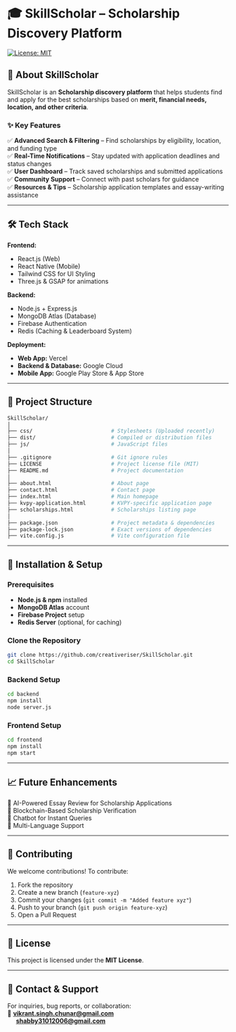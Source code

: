 # 🎓 SkillScholar – Scholarship Discovery Platform  

[![License: MIT](https://img.shields.io/badge/License-MIT-blue.svg)](https://opensource.org/licenses/MIT)  
<!--[![Contributors](https://img.shields.io/github/contributors/yourusername/SkillScholar)](https://github.com/yourusername/SkillScholar/graphs/contributors) --> 
<!--[![Issues](https://img.shields.io/github/issues/yourusername/SkillScholar)](https://github.com/yourusername/SkillScholar/issues)  -->

## 📌 About SkillScholar  
SkillScholar is an **Scholarship discovery platform** that helps students find and apply for the best scholarships based on **merit, financial needs, location, and other criteria**.  

### ✨ Key Features  
<!-- ✅ **AI-Based Personalized Recommendations** – Scholarships tailored to user profiles  --> 
✅ **Advanced Search & Filtering** – Find scholarships by eligibility, location, and funding type  
✅ **Real-Time Notifications** – Stay updated with application deadlines and status changes  
✅ **User Dashboard** – Track saved scholarships and submitted applications  
✅ **Community Support** – Connect with past scholars for guidance  
✅ **Resources & Tips** – Scholarship application templates and essay-writing assistance  

---

## 🛠️ Tech Stack  
**Frontend:**  
- React.js (Web)  
- React Native (Mobile)  
- Tailwind CSS for UI Styling  
- Three.js & GSAP for animations  

**Backend:**  
- Node.js + Express.js  
- MongoDB Atlas (Database)  
- Firebase Authentication  
- Redis (Caching & Leaderboard System)  

**Deployment:**  
- **Web App:** Vercel  
- **Backend & Database:** Google Cloud  
- **Mobile App:** Google Play Store & App Store  

---

## 📂 Project Structure  
```bash
SkillScholar/
│
├── css/                         # Stylesheets (Uploaded recently)
├── dist/                        # Compiled or distribution files
├── js/                          # JavaScript files
│
├── .gitignore                   # Git ignore rules
├── LICENSE                      # Project license file (MIT)
├── README.md                    # Project documentation
│
├── about.html                   # About page
├── contact.html                 # Contact page
├── index.html                   # Main homepage
├── kvpy-application.html        # KVPY-specific application page
├── scholarships.html            # Scholarships listing page
│
├── package.json                 # Project metadata & dependencies
├── package-lock.json            # Exact versions of dependencies
├── vite.config.js               # Vite configuration file

```

---

## 🔧 Installation & Setup  

### Prerequisites  
- **Node.js & npm** installed  
- **MongoDB Atlas** account  
- **Firebase Project** setup  
- **Redis Server** (optional, for caching)  

### Clone the Repository  
```bash
git clone https://github.com/creativeriser/SkillScholar.git
cd SkillScholar
```

### Backend Setup  
```bash
cd backend
npm install
node server.js
```

### Frontend Setup  
```bash
cd frontend
npm install
npm start
```

---

## 📈 Future Enhancements  
🔹 AI-Powered Essay Review for Scholarship Applications  
🔹 Blockchain-Based Scholarship Verification  
🔹 Chatbot for Instant Queries  
🔹 Multi-Language Support  

---

## 🤝 Contributing  
We welcome contributions! To contribute:  
1. Fork the repository  
2. Create a new branch (`feature-xyz`)  
3. Commit your changes (`git commit -m "Added feature xyz"`)  
4. Push to your branch (`git push origin feature-xyz`)  
5. Open a Pull Request  

---

## 📜 License  
This project is licensed under the **MIT License**.  

---

## 📧 Contact & Support  
For inquiries, bug reports, or collaboration:  
📩 **vikrant.singh.chunar@gmail.com**  <br>&nbsp;&nbsp;&nbsp;&nbsp;
     **shabby31012006@gmail.com**
